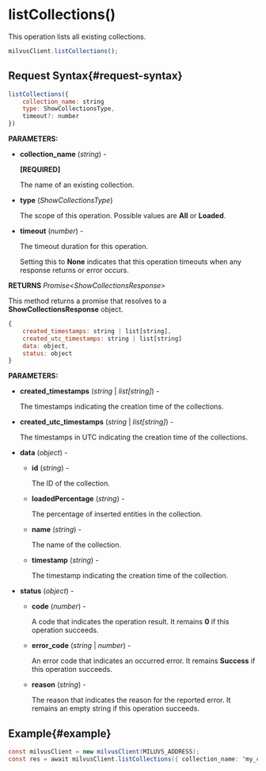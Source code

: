 # listCollections()

This operation lists all existing collections.

```javascript
milvusClient.listCollections();
```

## Request Syntax{#request-syntax}

```javascript
listCollections({
    collection_name: string
    type: ShowCollectionsType,
    timeout?: number
})
```

**PARAMETERS:**

- **collection_name** (*string*) -

    **[REQUIRED]**

    The name of an existing collection.

- **type** (*ShowCollectionsType*) 

    The scope of this operation. Possible values are **All** or **Loaded**.

- **timeout** (*number*) -

    The timeout duration for this operation. 

    Setting this to **None** indicates that this operation timeouts when any response returns or error occurs.

**RETURNS** *Promise\<ShowCollectionsResponse>*

This method returns a promise that resolves to a **ShowCollectionsResponse** object.

```javascript
{
    created_timestamps: string | list[string],
    created_utc_timestamps: string | list[string]
    data: object,
    status: object
}
```

**PARAMETERS:**

- **created_timestamps** (*string* | *list[string]*) -

    The timestamps indicating the creation time of the collections.

- **created_utc_timestamps** (*string* | *list[string]*) -

    The timestamps in UTC indicating the creation time of the collections.

- **data** (*object*) -

    - **id** (*string*) -

        The ID of the collection.

    - **loadedPercentage** (*string*) -

        The percentage of inserted entities in the collection.

    - **name** (*string*) -

        The name of the collection.

    - **timestamp** (*string*) -

        The timestamp indicating the creation time of the collection.

- **status** (*object*) -

    - **code** (*number*) -

        A code that indicates the operation result. It remains **0** if this operation succeeds.

    - **error_code** (*string* | *number*) -

        An error code that indicates an occurred error. It remains **Success** if this operation succeeds. 

    - **reason** (*string*) - 

        The reason that indicates the reason for the reported error. It remains an empty string if this operation succeeds.

## Example{#example}

```java
const milvusClient = new milvusClient(MILUVS_ADDRESS);
const res = await milvusClient.listCollections({ collection_name: 'my_collection' });
```

